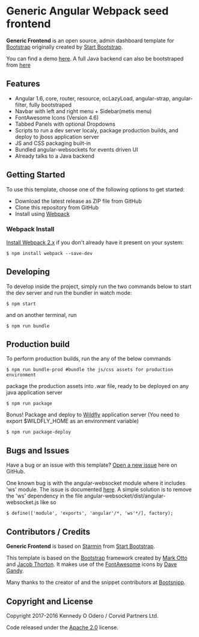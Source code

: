 # Generic Angular Webpack seed frontend

**Generic Frontend** is an open source, admin dashboard template for [Bootstrap](http://getbootstrap.com/) originally created by [Start Bootstrap](http://startbootstrap.com/).

You can find a demo [here](http://generic-frontend.corvidpartnersltd.com). A full Java backend can also be bootstraped from [here](http://github.com/kodero/generic-java-backed)


## Features

* Angular 1.6, core, router, resource, ocLazyLoad, angular-strap, angular-filter, fully bootstraped
* Navbar with left and right menu + Sidebar(metis menu)
* FontAwesome Icons (Version 4.6)
* Tabbed Panels with optional Dropdowns
* Scripts to run a dev server localy, package production builds, and deploy to jboss application server
* JS and CSS packaging built-in
* Bundled angular-websockets for events driven UI
* Already talks to a Java backend


## Getting Started

To use this template, choose one of the following options to get started:

* Download the latest release as ZIP file from GitHub
* Clone this repository from GitHub
* Install using [Webpack](https://webpack.js.org)


### Webpack Install

[Install Webpack 2.x](https://webpack.js.org/guides/installation/) if you don't already have it present on your system:

    $ npm install webpack --save-dev

## Developing
To develop inside the project, simply run the two commands below to start the dev server and run the bundler in watch mode:

    $ npm start

and on another terminal, run 

    $ npm run bundle 

## Production build
To perform production builds, run the any of the below commands

    $ npm run bundle-prod #bundle the js/css assets for production environment

package the production assets into .war file, ready to be deployed on any java application server

    $ npm run package 

Bonus! Package and deploy to [Wildfly](http://wildfly.org/) application server (You need to export $WILDFLY_HOME as an environment variable)

    $ npm run package-deploy

## Bugs and Issues

Have a bug or an issue with this template? [Open a new issue](https://github.com/secondtruth/startmin/issues) here on GitHub.

One known bug is with the angular-websocket module where it includes 'ws' module. The issue is documented [here](https://github.com/AngularClass/angular-websocket/issues/82). A simple solution is to remove the 'ws' dependency in the file angular-websocket/dist/angular-websocket.js like so

    $ define(['module', 'exports', 'angular'/*, 'ws'*/], factory);

## Contributors / Credits

**Generic Frontend** is based on [Starmin](http://startbootstrap.com/template-overviews/startmin/) from [Start Bootstrap](http://startbootstrap.com/).

This template is based on the [Bootstrap](http://getbootstrap.com/) framework created by [Mark Otto](https://twitter.com/mdo) and [Jacob Thorton](https://twitter.com/fat).
It makes use of the [FontAwesome](http://fontawesome.io/) icons by [Dave Gandy](https://twitter.com/davegandy). 

Many thanks to the creator of and the snippet contributors at [Bootsnipp](http://bootsnipp.com/). 


## Copyright and License

Copyright 2017-2016 Kennedy O Odero / Corvid Partners Ltd.

Code released under the [Apache 2.0](https://github.com/IronSummitMedia/startbootstrap-sb-admin-2/blob/gh-pages/LICENSE) license.
